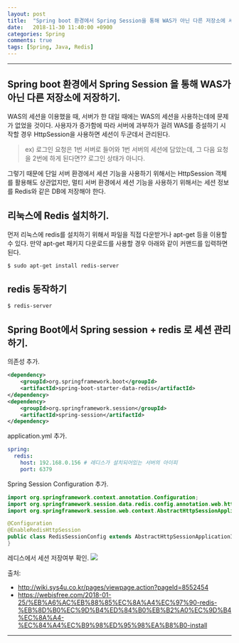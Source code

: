 ```yaml
---
layout: post
title:  "Spring boot 환경에서 Spring Session을 통해 WAS가 아닌 다른 저장소에 세션 저장하기."
date:   2018-11-30 11:40:00 +0900
categories: Spring
comments: true
tags: [Spring, Java, Redis]
---
```


---

Spring boot 환경에서 Spring Session 을 통해 WAS가 아닌 다른 저장소에 저장하기.
--
WAS의 세션을 이용했을 때, 서버가 한 대일 때에는 WAS의 세션을 사용하는데에 문제가 없었을 것이다.
사용자가 증가함에 따라 서버에 과부하가 걸려 WAS를 증설하기 시작할 경우 HttpSession을 사용하면 세션이 두군데서 관리된다.

> ex) 로그인 요청은 1번 서버로 들어와 1번 서버의 세션에 담았는데, 그 다음 요청을 2번에 하게 된다면?? 로그인 상태가 아니다. 

그렇기 때문에 단일 서버 환경에서 세션 기능을 사용하기 위해서는 HttpSession 객체를 활용해도 상관없지만,
멀티 서버 환경에서 세션 기능을 사용하기 위해서는 세션 정보를 Redis와 같은 DB에 저장해야 한다.


리눅스에 Redis 설치하기.
--
먼저 리눅스에 redis를 설치하기 위해서 파일을 직접 다운받거나 apt-get 등을 이용할 수 있다. 
만약 apt-get 패키지 다운로드를 사용할 경우 아래와 같이 커맨드를 입력하면 된다.
```
$ sudo apt-get install redis-server
```
redis 동작하기
--
```
$ redis-server
```

Spring Boot에서 Spring session + redis 로 세션 관리 하기.
--

의존성 추가.

```xml
<dependency>
    <groupId>org.springframework.boot</groupId>
    <artifactId>spring-boot-starter-data-redis</artifactId>
</dependency>
<dependency>
    <groupId>org.springframework.session</groupId>
    <artifactId>spring-session</artifactId>
</dependency>
```

application.yml 추가.

```yml
spring: 
  redis:
    host: 192.168.0.156 # 레디스가 설치되어있는 서버의 아이피
    port: 6379
```

Spring Session Configuration 추가.

```java
import org.springframework.context.annotation.Configuration;
import org.springframework.session.data.redis.config.annotation.web.http.EnableRedisHttpSession;
import org.springframework.session.web.context.AbstractHttpSessionApplicationInitializer;

@Configuration
@EnableRedisHttpSession
public class RedisSessionConfig extends AbstractHttpSessionApplicationInitializer {
} 
```

레디스에서 세션 저장여부 확인.
<img src="{{ site.baseurl }}/public/post/spring-session/spring-session-redis.png"/>

출처: 
 - http://wiki.sys4u.co.kr/pages/viewpage.action?pageId=8552454
 - https://webisfree.com/2018-01-25/%EB%A6%AC%EB%88%85%EC%8A%A4%EC%97%90-redis-%EB%8D%B0%EC%9D%B4%ED%84%B0%EB%B2%A0%EC%9D%B4%EC%8A%A4-%EC%84%A4%EC%B9%98%ED%95%98%EA%B8%B0-install

[jekyll-docs]: https://jekyllrb.com/docs/home
[jekyll-gh]:   https://github.com/jekyll/jekyll
[jekyll-talk]: https://talk.jekyllrb.com/
---
